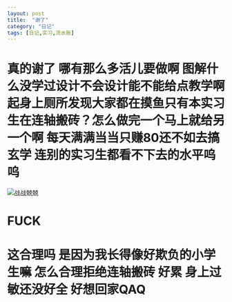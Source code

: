 ```yaml
---
layout: post
title:  "谢了"
category: "日记"
tags: [日记,实习,流水账]
---
```


# 真的谢了 哪有那么多活儿要做啊 图解什么没学过设计不会设计能不能给点教学啊 起身上厕所发现大家都在摸鱼只有本实习生在连轴搬砖？怎么做完一个马上就给另一个啊 每天满满当当只赚80还不如去搞玄学 连别的实习生都看不下去的水平呜呜
![战战兢兢](https://th.bing.com/th/id/R.05dca69a1fcff4cafb326736a6cb6f74?rik=fYzE6bMjPwgUTg&riu=http%3a%2f%2ftva3.sinaimg.cn%2flarge%2f6a2a7a61ly1gy20b29hrvj20dw0dwaaq.jpg&ehk=fdV8vzW82l8hd1cuMGnZqS28wm8PqZmNDYhx11qO3rM%3d&risl=&pid=ImgRaw&r=0)
# FUCK 
# 这合理吗 是因为我长得像好欺负的小学生嘛 怎么合理拒绝连轴搬砖 好累 身上过敏还没好全 好想回家QAQ
